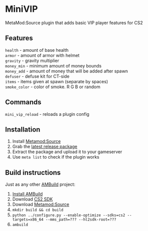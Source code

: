 # MiniVIP
MetaMod:Source plugin that adds basic VIP player features for CS2

## Features
`health` - amount of base health<br>
`armor` - amount of armor with helmet<br>
`gravity` - gravity multiplier<br>
`money_min` - minimum amount of money bounds<br>
`money_add` - amount of money that will be added after spawn<br>
`defuser` - defuse kit for CT-side<br>
`items` - items given at spawn (separate by spaces)<br>
`smoke_color` - color of smoke. R G B or random

## Commands
`mini_vip_reload` - reloads a plugin config

## Installation
1. Install [Metamod:Source](https://www.sourcemm.net/downloads.php/?branch=master)
2. Grab the [latest release package](https://github.com/komashchenko/MiniVIP/releases)
3. Extract the package and upload it to your gameserver
4. Use `meta list` to check if the plugin works

## Build instructions
Just as any other [AMBuild](https://wiki.alliedmods.net/AMBuild) project:
1. [Install AMBuild](https://wiki.alliedmods.net/AMBuild#Installation)
2. Download [CS2 SDK](https://github.com/alliedmodders/hl2sdk/tree/cs2)
3. Download [Metamod:Source](https://github.com/alliedmodders/metamod-source)
4. `mkdir build && cd build`
5. `python ../configure.py --enable-optimize --sdks=cs2 --targets=x86_64 --mms_path=??? --hl2sdk-root=???`
6. `ambuild`
